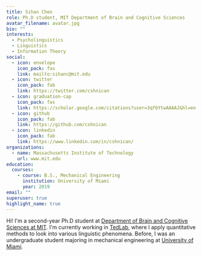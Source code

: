 ```yaml
---
title: Sihan Chen
role: Ph.D student, MIT Department of Brain and Cognitive Sciences
avatar_filename: avatar.jpg
bio: ""
interests:
  - Psycholinguistics
  - Linguistics
  - Information Theory
social:
  - icon: envelope
    icon_pack: fas
    link: mailto:sihanc@mit.edu
  - icon: twitter
    icon_pack: fab
    link: https://twitter.com/cshnican
  - icon: graduation-cap
    icon_pack: fas
    link: https://scholar.google.com/citations?user=3qf6YtwAAAAJ&hl=en
  - icon: github
    icon_pack: fab
    link: https://github.com/cshnican
  - icon: linkedin
    icon_pack: fab
    link: https://www.linkedin.com/in/cshnican/
organizations:
  - name: Massachusetts Institute of Technology
    url: www.mit.edu
education:
  courses:
    - course: B.S., Mechanical Engineering
      institution: University of Miami
      year: 2019
email: ""
superuser: true
highlight_name: true
---
```

Hi! I'm a second-year Ph.D student at [Department of Brain and Cognitive Sciences at MIT](http://bcs.mit.edu). I'm currently working in [TedLab](http://tedlab.mit.edu), where I apply quantitative methods to look into various linguistic phenomena. Before, I was an undergraduate student majoring in mechanical engineering at [University of Miami](http://miami.edu/).
